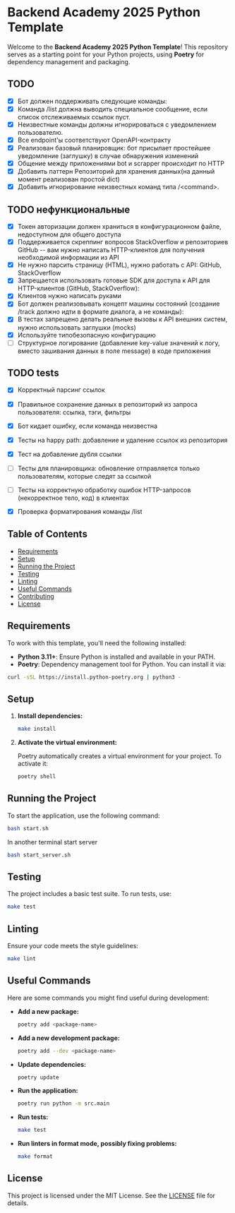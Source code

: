 # Backend Academy 2025 Python Template

Welcome to the **Backend Academy 2025 Python Template**! This repository serves as a starting point for your Python projects, using **Poetry** for dependency management and packaging.


## TODO

- [x] Бот должен поддерживать следующие команды:
- [x] Команда /list должна выводить специальное сообщение, если список отслеживаемых ссылок пуст.
- [x] Неизвестные команды должны игнорироваться с уведомлением пользователю.
- [x] Все endpoint'ы соответствуют OpenAPI-контракту
- [x] Реализован базовый планировщик: бот присылает простейшее уведомление (заглушку) в случае обнаружения изменений
- [x] Общение между приложениями bot и scrapper происходит по HTTP
- [x] Добавить паттерн Репозиторий для хранения данных(на данный момент реализован простой dict)
- [x] Добавить игнорирование неизвестных команд типа /\<command\>.
## TODO нефункциональные
- [x] Токен авторизации должен храниться в конфигурационном файле, недоступном для общего доступа
- [x] Поддерживается скреппинг вопросов StackOverflow и репозиториев GitHub -- вам нужно написать HTTP-клиентов для получения необходимой информации из API
- [x] Не нужно парсить страницу (HTML), нужно работать с API: GitHub, StackOverflow
- [x] Запрещается использовать готовые SDK для доступа к API для HTTP-клиентов (GitHub, StackOverflow):
- [x] Клиентов нужно написать руками
- [x] Бот должен реализовывать концепт машины состояний (создание /track должно идти в формате диалога, а не команды):
- [x] В тестах запрещено делать реальные вызовы к API внешних систем, нужно использовать заглушки (mocks)
- [x] Используйте типобезопасную конфигурацию
- [ ] Cтруктурное логирование (добавление key-value значений к логу, вместо зашивания данных в поле message) в коде приложения
## TODO tests
- [x] Корректный парсинг ссылок
- [x] Правильное сохранение данных в репозиторий из запроса пользователя: ссылка, тэги, фильтры
- [x]  Бот кидает ошибку, если команда неизвестна
- [x] Тесты на happy path: добавление и удаление ссылок из репозитория
- [x] Тест на добавление дубля ссылки
- [ ]  Тесты для планировщика: обновление отправляется только пользователям, которые следят за ссылкой
- [ ] Тесты на корректную обработку ошибок HTTP-запросов (некорректное тело, код) в клиентах
- [x] Проверка форматирования команды /list


## Table of Contents

- [Requirements](#requirements)
- [Setup](#setup)
- [Running the Project](#running-the-project)
- [Testing](#testing)
- [Linting](#linting)
- [Useful Commands](#useful-commands)
- [Contributing](#contributing)
- [License](#license)

## Requirements

To work with this template, you'll need the following installed:

- **Python 3.11+**: Ensure Python is installed and available in your PATH.
- **Poetry**: Dependency management tool for Python. You can install it via:

```bash
curl -sSL https://install.python-poetry.org | python3 -
```

## Setup

1. **Install dependencies:**

   ```bash
   make install
   ```

2. **Activate the virtual environment:**

   Poetry automatically creates a virtual environment for your project. To activate it:

   ```bash
   poetry shell
   ```

## Running the Project

To start the application, use the following command:

```bash
bash start.sh
```

In another terminal start server
```bash
bash start_server.sh
```

## Testing

The project includes a basic test suite. To run tests, use:

```bash
make test
```

## Linting

Ensure your code meets the style guidelines:

```bash
make lint
```

## Useful Commands

Here are some commands you might find useful during development:

- **Add a new package:**

  ```bash
  poetry add <package-name>
  ```

- **Add a new development package:**

  ```bash
  poetry add --dev <package-name>
  ```

- **Update dependencies:**

  ```bash
  poetry update
  ```

- **Run the application:**

  ```bash
  poetry run python -m src.main
  ```

- **Run tests:**

  ```bash
  make test
  ```

- **Run linters in format mode, possibly fixing problems:**

  ```bash
  make format
  ```

## License

This project is licensed under the MIT License. See the [LICENSE](LICENSE) file for details.
